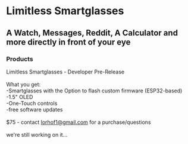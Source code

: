 # Limitless Smartglasses
## A Watch, Messages, Reddit, A Calculator and more directly in front of your eye

### Products

Limitless Smartglasses - Developer Pre-Release </br> </br>
What you get: </br>
-Smartglasses with the Option to flash custom firmware (ESP32-based)</br>
-1.5" OLED </br>
-One-Touch controls </br>
-free software updates </br> </br>
$75 - contact lorhof1@gmail.com for a purchase/questions </br> </br>
we're still working on it...
